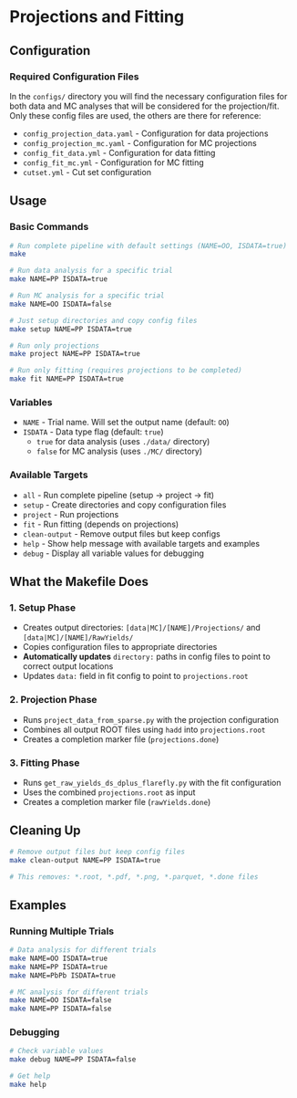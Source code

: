 # Projections and Fitting

## Configuration

### Required Configuration Files

In the `configs/` directory you will find the necessary configuration files for both data and MC analyses that will be considered for the projection/fit. Only these config files are used, the others are there for reference:

- `config_projection_data.yaml` - Configuration for data projections
- `config_projection_mc.yaml` - Configuration for MC projections  
- `config_fit_data.yml` - Configuration for data fitting
- `config_fit_mc.yml` - Configuration for MC fitting
- `cutset.yml` - Cut set configuration

## Usage

### Basic Commands

```bash
# Run complete pipeline with default settings (NAME=OO, ISDATA=true)
make

# Run data analysis for a specific trial
make NAME=PP ISDATA=true

# Run MC analysis for a specific trial
make NAME=OO ISDATA=false

# Just setup directories and copy config files
make setup NAME=PP ISDATA=true

# Run only projections
make project NAME=PP ISDATA=true

# Run only fitting (requires projections to be completed)
make fit NAME=PP ISDATA=true
```

### Variables

- `NAME` - Trial name. Will set the output name (default: `OO`)
- `ISDATA` - Data type flag (default: `true`)
  - `true` for data analysis (uses `./data/` directory)
  - `false` for MC analysis (uses `./MC/` directory)

### Available Targets

- `all` - Run complete pipeline (setup → project → fit)
- `setup` - Create directories and copy configuration files
- `project` - Run projections
- `fit` - Run fitting (depends on projections)
- `clean-output` - Remove output files but keep configs
- `help` - Show help message with available targets and examples
- `debug` - Display all variable values for debugging

## What the Makefile Does

### 1. Setup Phase
- Creates output directories: `[data|MC]/[NAME]/Projections/` and `[data|MC]/[NAME]/RawYields/`
- Copies configuration files to appropriate directories
- **Automatically updates** `directory:` paths in config files to point to correct output locations
- Updates `data:` field in fit config to point to `projections.root`

### 2. Projection Phase
- Runs `project_data_from_sparse.py` with the projection configuration
- Combines all output ROOT files using `hadd` into `projections.root`
- Creates a completion marker file (`projections.done`)

### 3. Fitting Phase
- Runs `get_raw_yields_ds_dplus_flarefly.py` with the fit configuration
- Uses the combined `projections.root` as input
- Creates a completion marker file (`rawYields.done`)

## Cleaning Up

```bash
# Remove output files but keep config files
make clean-output NAME=PP ISDATA=true

# This removes: *.root, *.pdf, *.png, *.parquet, *.done files
```

## Examples

### Running Multiple Trials

```bash
# Data analysis for different trials
make NAME=OO ISDATA=true
make NAME=PP ISDATA=true
make NAME=PbPb ISDATA=true

# MC analysis for different trials
make NAME=OO ISDATA=false
make NAME=PP ISDATA=false
```

### Debugging

```bash
# Check variable values
make debug NAME=PP ISDATA=false

# Get help
make help
```
